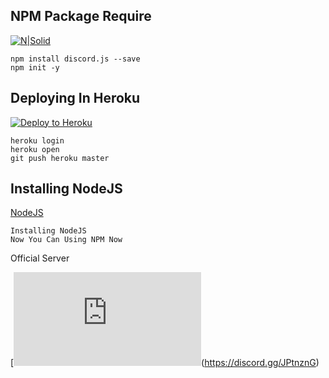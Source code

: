 ## NPM Package Require

[![N|Solid](https://nodei.co/npm/discord.js.png?downloads=true&stars=true)](https://www.npmjs.org/package/discord.js)

```
npm install discord.js --save
npm init -y
```

## Deploying In Heroku

[![Deploy to Heroku](https://www.herokucdn.com/deploy/button.png)](https://heroku.com/deploy)

```
heroku login
heroku open
git push heroku master
```

## Installing NodeJS

[NodeJS](https://www.nodejs.org/en/)
```
Installing NodeJS
Now You Can Using NPM Now
```

Official Server

[![Discord server](https://discordapp.com/api/guilds/499839643974631455/widget.json)(https://discord.gg/JPtnznG)
